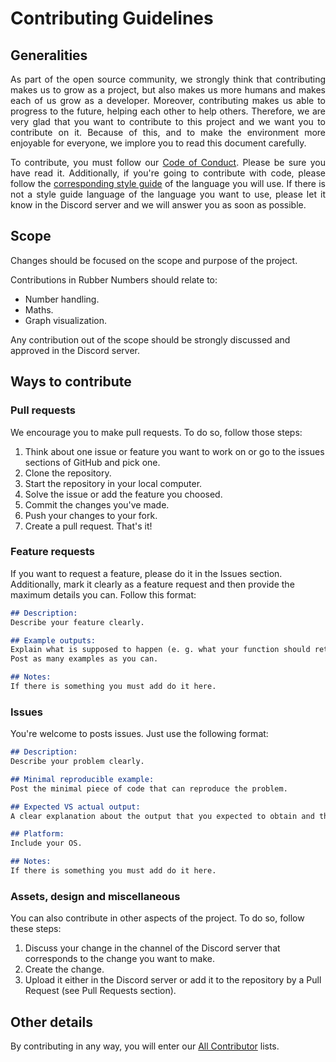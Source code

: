 # Contributing Guidelines
## Generalities
<p align="justify">
As part of the open source community, we strongly think that contributing makes us to grow as a project, but also makes us more humans and makes each of us grow as a developer. 
Moreover, contributing makes us able to progress to the future, helping each other to help others.
Therefore, we are very glad that you want to contribute to this project and we want you to contribute on it.
Because of this, and to make the environment more enjoyable for everyone, we implore you to read this document carefully.
</p>

<p align="justify">
To contribute, you must follow our <!-- ProjectDependant --> <a href="https://github.com/GaryNLOL/Rubber-Numbers/blob/main/docs/CODE_OF_CONDUCT.md">Code of Conduct</a><!-- /ProjectDependant -->.
Please be sure you have read it.
Additionally, if you're going to contribute with code, please follow the <a href="https://github.com/GaryNLOL/Style-Guides">corresponding style guide</a> of the language you will use.
If there is not a style guide language of the language you want to use, please let it know in the Discord server and we will answer you as soon as possible.
</p>

## Scope
Changes should be focused on the scope and purpose of the project.

<!-- ProjectDependant -->
Contributions in Rubber Numbers should relate to:
- Number handling.
- Maths.
- Graph visualization.
<!-- /ProjectDependant -->

Any contribution out of the scope should be strongly discussed and approved in the Discord server.

## Ways to contribute
### Pull requests
We encourage you to make pull requests. To do so, follow those steps:
1. Think about one issue or feature you want to work on or go to the issues sections of GitHub and pick one.
2. Clone the repository.
3. Start the repository in your local computer.
4. Solve the issue or add the feature you choosed.
5. Commit the changes you've made.
6. Push your changes to your fork.
7. Create a pull request.
That's it!

### Feature requests
If you want to request a feature, please do it in the Issues section. Additionally, mark it clearly as a feature request and then provide the maximum details you can. Follow this format:
```markdown
## Description:
Describe your feature clearly.

## Example outputs:
Explain what is supposed to happen (e. g. what your function should return when is called).
Post as many examples as you can.

## Notes:
If there is something you must add do it here.
```

### Issues
You're welcome to posts issues. Just use the following format:
```markdown
## Description:
Describe your problem clearly.

## Minimal reproducible example:
Post the minimal piece of code that can reproduce the problem.

## Expected VS actual output:
A clear explanation about the output that you expected to obtain and the output you obtained.

## Platform:
Include your OS.

## Notes:
If there is something you must add do it here.
```

### Assets, design and miscellaneous
You can also contribute in other aspects of the project. To do so, follow these steps:
1. Discuss your change in the channel of the Discord server that corresponds to the change you want to make.
2. Create the change.
3. Upload it either in the Discord server or add it to the repository by a Pull Request (see Pull Requests section).

## Other details
By contributing in any way, you will enter our [All Contributor](https://github.com/GaryNLOL/GSS-Language/blob/main/docs/CONTRIBUTORS.md) lists.
